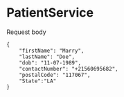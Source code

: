 # PatientService

Request body
```
{
    "firstName": "Marry",
    "lastName": "Doe",
    "dob": "11-07-1989",
    "contactNumber": "+21560695682",
    "postalCode": "117067",
    "State":"LA"
}
```
